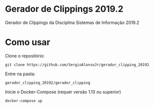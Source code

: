 # Gerador de Clippings 2019.2 
Gerador de Clippings da Disciplina Sistemas de Informação 2019.2

# Como usar

Clone o repositório:

`git clone https://github.com/SergioAlonsoJr/gerador_clipping_20192`

Entre na pasta:

`gerador_clipping_20192/gerador_clipping`

Inicie o Docker-Compose (requer versão 1.13 ou superior)

`docker-compose up`
